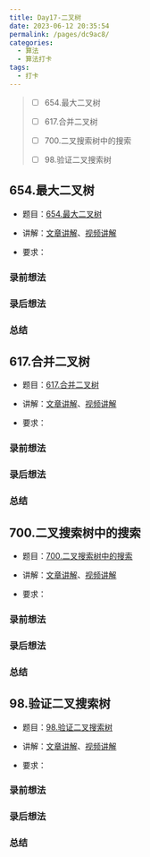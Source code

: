 ```yaml
---
title: Day17-二叉树
date: 2023-06-12 20:35:54
permalink: /pages/dc9ac8/
categories:
  - 算法
  - 算法打卡
tags:
  - 打卡
---
```


>  - [ ] 654.最大二叉树 
>
>  - [ ] 617.合并二叉树
>
>  - [ ] 700.二叉搜索树中的搜索 
>
>  - [ ] 98.验证二叉搜索树 

<!-- more -->

## 654.最大二叉树

+ 题目：[654.最大二叉树]()

+ 讲解：[文章讲解]()、[视频讲解]()

+ 要求：



### 录前想法

### 录后想法

### 总结



## 617.合并二叉树

+ 题目：[617.合并二叉树]()

+ 讲解：[文章讲解]()、[视频讲解]()

+ 要求：



### 录前想法

### 录后想法

### 总结



## 700.二叉搜索树中的搜索 

+ 题目：[700.二叉搜索树中的搜索 ]()

+ 讲解：[文章讲解]()、[视频讲解]()

+ 要求：



### 录前想法

### 录后想法

### 总结



## 98.验证二叉搜索树 

+ 题目：[98.验证二叉搜索树 ]()

+ 讲解：[文章讲解]()、[视频讲解]()

+ 要求：



### 录前想法

### 录后想法

### 总结